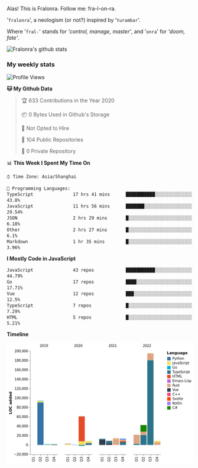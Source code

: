 Alas! This is Fralonra. Follow me: fra-l-on-ra.

'`fralonra`', a neologism (or not?) inspired by '`turambar`'.

Where '`fral-`' stands for *'control, manage, master'*, and '`onra`' for *'doom, fate'*.

![Fralonra's github stats](https://github-readme-stats.vercel.app/api?username=fralonra)

### My weekly stats

<!--START_SECTION:waka-->
![Profile Views](http://img.shields.io/badge/Profile%20Views-0-blue)

**🐱 My Github Data** 

> 🏆 633 Contributions in the Year 2020
 > 
> 📦 0 Bytes Used in Github's Storage 
 > 
> 🚫 Not Opted to Hire
 > 
> 📜 104 Public Repositories
 > 
> 🔑 0 Private Repository 
 > 
📊 **This Week I Spent My Time On** 

```text
⌚︎ Time Zone: Asia/Shanghai

💬 Programming Languages: 
TypeScript               17 hrs 41 mins      ███████████░░░░░░░░░░░░░░   43.8% 
JavaScript               11 hrs 56 mins      ███████░░░░░░░░░░░░░░░░░░   29.54% 
JSON                     2 hrs 29 mins       █░░░░░░░░░░░░░░░░░░░░░░░░   6.18% 
Other                    2 hrs 27 mins       █░░░░░░░░░░░░░░░░░░░░░░░░   6.1% 
Markdown                 1 hr 35 mins        █░░░░░░░░░░░░░░░░░░░░░░░░   3.96%

```

**I Mostly Code in JavaScript** 

```text
JavaScript               43 repos            ███████████░░░░░░░░░░░░░░   44.79% 
Go                       17 repos            ████░░░░░░░░░░░░░░░░░░░░░   17.71% 
Vue                      12 repos            ███░░░░░░░░░░░░░░░░░░░░░░   12.5% 
TypeScript               7 repos             █░░░░░░░░░░░░░░░░░░░░░░░░   7.29% 
HTML                     5 repos             █░░░░░░░░░░░░░░░░░░░░░░░░   5.21%

```


**Timeline**

![Chart not found](https://github.com/fralonra/fralonra/blob/master/charts/bar_graph.png) 


<!--END_SECTION:waka-->